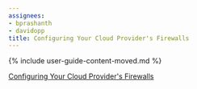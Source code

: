 ```yaml
---
assignees:
- bprashanth
- davidopp
title: Configuring Your Cloud Provider's Firewalls
---
```


{% include user-guide-content-moved.md %}

[Configuring Your Cloud Provider's Firewalls](/docs/tasks/access-application-cluster/configure-cloud-provider-firewall/)
